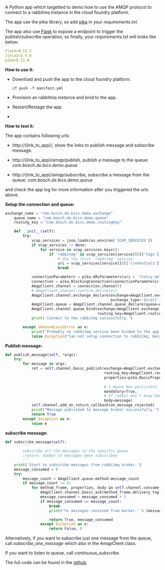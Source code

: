 A *Python* app which targetted to demo how to use the AMQP protocol to connect to a rabbitmq instance in the cloud foundry platform.

The app use the pika library, so add [pika](https://pika.readthedocs.io/en/stable/) in your *requirements.txt*.

The app also use [Flask](https://flask.palletsprojects.com/en/1.1.x/) to expose a endpoint to trigger the publish/subscribe operation, so finally, your *requirements.txt* will looks like below:

```yaml
Flask>0.12.2
Jinja2>2.9.6
pika>0.11.0
```



**How to use it:**

- Download and push the app to the cloud foundry platform.

  ```shell
  cf push -f manifest.yml
  ```

- Provision an rabbitmq instance and bind to the app.

- Restart/Restage the app.

- 

**How to test it:**

The app contains following urls:

- http://{link_to_app}/, show the links to publish message and subscribe message.

- http://{link_to_app}/amqp/publish, publish a message to the queue: _com.bosch.de.bics.demo.queue_
- http://{link_to_app}/amqp/subscribe, subscribe a message from the queue: _com.bosch.de.bics.demo.queue_

and check the app log for more information after you triggered the urls above.



**Setup the connection and queue:**

```python
exchange_name = "com.bosch.de.bics.demo.exchange"
    queue_name = "com.bosch.de.bics.demo.queue"
    routing_key = "com.bosch.de.bics.demo.routingKey"

    def __init__(self):
        try:
            vcap_services = json.loads(os.environ['VCAP_SERVICES'])
            if vcap_services != None:
                for service in vcap_services.keys():
                    if 'rabbitmq' in vcap_services[service][0]['tags']:
                        # Use the first 'rabbitmq' service.
                        uri = vcap_services[service][0]['credentials']['protocols']['amqp']['uri']
                        break

            connectionParameters = pika.URLParameters(uri + '?retry_delay=1&connection_attempts=3')
            connection = pika.BlockingConnection(connectionParameters)
            AmqpClient.channel = connection.channel()
            # AmqpClient.channel.confirm_delivery()
            AmqpClient.channel.exchange_declare(exchange=AmqpClient.exchange_name, durable=True,
                                                exchange_type='direct')
            AmqpClient.queue = AmqpClient.channel.queue_declare(queue=AmqpClient.queue_name, durable=False)
            AmqpClient.channel.queue_bind(exchange=AmqpClient.exchange_name, queue=AmqpClient.queue_name,
                                          routing_key=AmqpClient.routing_key)
            print('Connect to the rabbitmq successfully.')

        except UnboundLocalError as e:
            print('Probably no rabbitmq service been binded to the app ?')
            raise Exception("Can not setup connection to rabbitmq, because: ".format(e.message))
```

**Publish message:**
```python
def publish_message(self, *args):
    try:
        for message in args:
            ret = self.channel.basic_publish(exchange=AmqpClient.exchange_name,
                                             routing_key=AmqpClient.routing_key,
                                             properties=pika.BasicProperties(content_type='text/plain',
                                                                             delivery_mode=2),
                                             # 1 means Non-persistent， 2 means Persistent
                                             mandatory=True,
                                             # If rabbit don't know how to handle the message, it will return the message to this client.
                                             body=message)
            self.channel.add_on_return_callback(on_message_rejected)
            print("Message published to message broker successfully.")
            return True
        except Exception as e:
            raise e
```

**subscribe message:**
```python
def subscribe_message(self):
    '''
        Subscribe all the messages in the specific queue
        :return: number of messages been subscribed
        '''
    print('Start to subscribe messages from rabbitmq broker.')
    message_consumed = 0
    try:
        message_count = AmqpClient.queue.method.message_count
        if message_count != 0:
            for method_frame, properties, body in self.channel.consume(AmqpClient.queue_name):
                AmqpClient.channel.basic_ack(method_frame.delivery_tag)
                message_consumed = message_consumed + 1
                if message_consumed == message_count:
                    break
                    print('%s messages received from borker.' % (message_consumed))

                    return True, message_consumed
                except Exception as e:
                    return False, 0
```

Alternatively,  if you want to subscribe just one message from the queue, call *subscribe_one_message* which also in the AmqpClient class.

If you want to listen to queue, call *continuous_subscribe*.

The full code can be found in the [github](https://github.com/diaolanshan/python-rabbitmq-cf/tree/master/python-amqp-rabbitmq-cf).

